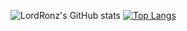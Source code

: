 ![LordRonz's GitHub stats](https://github-readme-stats.vercel.app/api?username=LordRonz&theme=monokai&show_icons=true)
[![Top Langs](https://github-readme-stats.vercel.app/api/top-langs/?username=LordRonz&langs_count=10&theme=monokai)](https://github.com/anuraghazra/github-readme-stats)